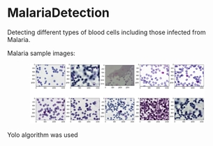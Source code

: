 # MalariaDetection
Detecting different types of blood cells including those infected from Malaria.

Malaria sample images:

<div align="center">
    <img src="https://github.com/ShikharGhimire/MalariaDetection/blob/main/Malaria%20screenshot.png" width="400px"</img> 
</div>


Yolo algorithm was used
